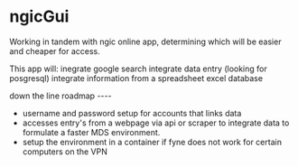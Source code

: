 # ngicGui
Working in tandem with ngic online app, determining which will be easier and cheaper for access.

This app will:
inegrate google search
integrate data entry (looking for posgresql)
integrate information from a spreadsheet excel database




down the line roadmap   ----
 - username and password setup for accounts that links data
 - accesses entry's from a webpage via api or scraper to integrate data to formulate a faster MDS environment.
 - setup the environment in a container if fyne does not work for certain computers on the VPN
